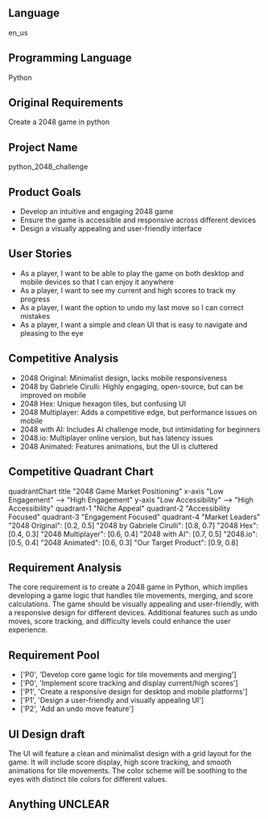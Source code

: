 ## Language

en_us

## Programming Language

Python

## Original Requirements

Create a 2048 game in python

## Project Name

python_2048_challenge

## Product Goals

- Develop an intuitive and engaging 2048 game
- Ensure the game is accessible and responsive across different devices
- Design a visually appealing and user-friendly interface

## User Stories

- As a player, I want to be able to play the game on both desktop and mobile devices so that I can enjoy it anywhere
- As a player, I want to see my current and high scores to track my progress
- As a player, I want the option to undo my last move so I can correct mistakes
- As a player, I want a simple and clean UI that is easy to navigate and pleasing to the eye

## Competitive Analysis

- 2048 Original: Minimalist design, lacks mobile responsiveness
- 2048 by Gabriele Cirulli: Highly engaging, open-source, but can be improved on mobile
- 2048 Hex: Unique hexagon tiles, but confusing UI
- 2048 Multiplayer: Adds a competitive edge, but performance issues on mobile
- 2048 with AI: Includes AI challenge mode, but intimidating for beginners
- 2048.io: Multiplayer online version, but has latency issues
- 2048 Animated: Features animations, but the UI is cluttered

## Competitive Quadrant Chart

quadrantChart
    title "2048 Game Market Positioning"
    x-axis "Low Engagement" --> "High Engagement"
    y-axis "Low Accessibility" --> "High Accessibility"
    quadrant-1 "Niche Appeal"
    quadrant-2 "Accessibility Focused"
    quadrant-3 "Engagement Focused"
    quadrant-4 "Market Leaders"
    "2048 Original": [0.2, 0.5]
    "2048 by Gabriele Cirulli": [0.8, 0.7]
    "2048 Hex": [0.4, 0.3]
    "2048 Multiplayer": [0.6, 0.4]
    "2048 with AI": [0.7, 0.5]
    "2048.io": [0.5, 0.4]
    "2048 Animated": [0.6, 0.3]
    "Our Target Product": [0.9, 0.8]

## Requirement Analysis

The core requirement is to create a 2048 game in Python, which implies developing a game logic that handles tile movements, merging, and score calculations. The game should be visually appealing and user-friendly, with a responsive design for different devices. Additional features such as undo moves, score tracking, and difficulty levels could enhance the user experience.

## Requirement Pool

- ['P0', 'Develop core game logic for tile movements and merging']
- ['P0', 'Implement score tracking and display current/high scores']
- ['P1', 'Create a responsive design for desktop and mobile platforms']
- ['P1', 'Design a user-friendly and visually appealing UI']
- ['P2', 'Add an undo move feature']

## UI Design draft

The UI will feature a clean and minimalist design with a grid layout for the game. It will include score display, high score tracking, and smooth animations for tile movements. The color scheme will be soothing to the eyes with distinct tile colors for different values.

## Anything UNCLEAR



